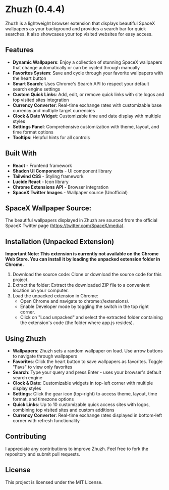 # Zhuzh (0.4.4)
Zhuzh is a lightweight browser extension that displays beautiful SpaceX wallpapers as your background and provides a search bar for quick searches. It also showcases your top visited websites for easy access.

## Features
- **Dynamic Wallpapers**: Enjoy a collection of stunning SpaceX wallpapers that change automatically or can be cycled through manually
- **Favorites System**: Save and cycle through your favorite wallpapers with the heart button
- **Smart Search**: Uses Chrome's Search API to respect your default search engine settings
- **Custom Quick Links**: Add, edit, or remove quick links with site logos and top visited sites integration
- **Currency Converter**: Real-time exchange rates with customizable base currency and multiple target currencies
- **Clock & Date Widget**: Customizable time and date display with multiple styles
- **Settings Panel**: Comprehensive customization with theme, layout, and time format options
- **Tooltips**: Helpful hints for all controls

## Built With
- **React** - Frontend framework
- **Shadcn UI Components** - UI component library
- **Tailwind CSS** - Styling framework
- **Lucide React** - Icon library
- **Chrome Extensions API** - Browser integration
- **SpaceX Twitter Images** - Wallpaper source (Unofficial)

## SpaceX Wallpaper Source:
The beautiful wallpapers displayed in Zhuzh are sourced from the official SpaceX Twitter page (https://twitter.com/SpaceX/media).

## Installation (Unpacked Extension)
**Important Note: This extension is currently not available on the Chrome Web Store. You can install it by loading the unpacked extension folder in Chrome.**

1. Download the source code: Clone or download the source code for this project.
2. Extract the folder: Extract the downloaded ZIP file to a convenient location on your computer.
3. Load the unpacked extension in Chrome:
    - Open Chrome and navigate to chrome://extensions/.
    - Enable Developer mode by toggling the switch in the top right corner.
    - Click on "Load unpacked" and select the extracted folder containing the extension's code (the folder where app.js resides).

## Using Zhuzh
- **Wallpapers**: Zhuzh sets a random wallpaper on load. Use arrow buttons to navigate through wallpapers
- **Favorites**: Click the heart button to save wallpapers as favorites. Toggle "Favs" to view only favorites
- **Search**: Type your query and press Enter - uses your browser's default search engine
- **Clock & Date**: Customizable widgets in top-left corner with multiple display styles
- **Settings**: Click the gear icon (top-right) to access theme, layout, time format, and timezone options
- **Quick Links**: Up to 10 customizable quick access sites with logos, combining top visited sites and custom additions
- **Currency Converter**: Real-time exchange rates displayed in bottom-left corner with refresh functionality

## Contributing
I appreciate any contributions to improve Zhuzh. Feel free to fork the repository and submit pull requests.

## License
This project is licensed under the MIT License.